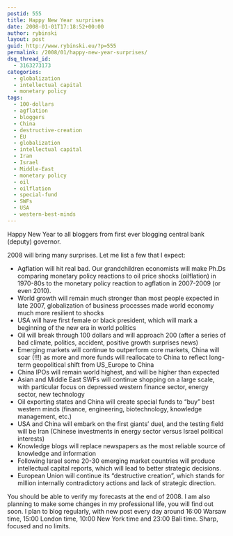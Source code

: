 ```yaml
---
postid: 555
title: Happy New Year surprises
date: 2008-01-01T17:18:52+00:00
author: rybinski
layout: post
guid: http://www.rybinski.eu/?p=555
permalink: /2008/01/happy-new-year-surprises/
dsq_thread_id:
  - 3163273173
categories:
  - globalization
  - intellectual capital
  - monetary policy
tags:
  - 100-dollars
  - agflation
  - bloggers
  - China
  - destructive-creation
  - EU
  - globalization
  - intellectual capital
  - Iran
  - Israel
  - Middle-East
  - monetary policy
  - oil
  - oilflation
  - special-fund
  - SWFs
  - USA
  - western-best-minds
---
```

Happy New Year to all bloggers from first ever blogging central bank (deputy) governor. 

2008 will bring many surprises. Let me list a few that I expect:

  * Agflation will hit real bad. Our grandchildren economists will make Ph.Ds comparing monetary policy reactions to oil price shocks (oilflation) in 1970-80s to the monetary policy reaction to agflation in 2007-2009 (or even 2010).
  * World growth will remain much stronger than most people expected in late 2007, globalization of business processes made world economy much more resilient to shocks 
  * USA will have first female or black president, which will mark a beginning of the new era in world politics
  * Oil will break through 100 dollars and will approach 200 (after a series of bad climate, politics, accident, positive growth surprises news)
  * Emerging markets will continue to outperform core markets, China will soar (!!!) as more and more funds will reallocate to China to reflect long-term geopolitical shift from US_Europe to China
  * China IPOs will remain world highest, and will be higher than expected 
  * Asian and Middle East SWFs will continue shopping on a large scale, with particular focus on depressed western finance sector, energy sector, new technology
  * Oil exporting states and China will create special funds to “buy” best western minds (finance, engineering, biotechnology, knowledge management, etc.)
  * USA and China will embark on the first giants’ duel, and the testing field will be Iran (Chinese investments in energy sector versus Israel political interests)
  * Knowledge blogs will replace newspapers as the most reliable source of knowledge and information
  * Following Israel some 20-30 emerging market countries will produce intellectual capital reports, which will lead to better strategic decisions. 
  * European Union will continue its “destructive creation”, which stands for million internally contradictory actions and lack of strategic direction. 

You should be able to verify my forecasts at the end of 2008. I am also planning to make some changes in my professional life, you will find out soon. I plan to blog regularly, with new post every day around 16:00 Warsaw time, 15:00 London time, 10:00 New York time and 23:00 Bali time. Sharp, focused and no limits.
